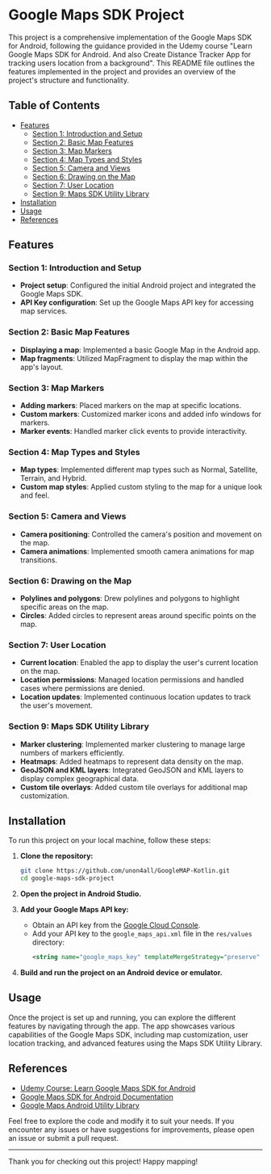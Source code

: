 # Google Maps SDK Project

This project is a comprehensive implementation of the Google Maps SDK for Android, following the guidance provided in the Udemy course "Learn Google Maps SDK for Android. And also Create Distance Tracker App for tracking users location from a background". This README file outlines the features implemented in the project and provides an overview of the project's structure and functionality.

## Table of Contents
- [Features](#features)
  - [Section 1: Introduction and Setup](#section-1-introduction-and-setup)
  - [Section 2: Basic Map Features](#section-2-basic-map-features)
  - [Section 3: Map Markers](#section-3-map-markers)
  - [Section 4: Map Types and Styles](#section-4-map-types-and-styles)
  - [Section 5: Camera and Views](#section-5-camera-and-views)
  - [Section 6: Drawing on the Map](#section-6-drawing-on-the-map)
  - [Section 7: User Location](#section-7-user-location)
  - [Section 9: Maps SDK Utility Library](#section-9-maps-sdk-utility-library)
- [Installation](#installation)
- [Usage](#usage)
- [References](#references)

## Features

### Section 1: Introduction and Setup
- **Project setup**: Configured the initial Android project and integrated the Google Maps SDK.
- **API Key configuration**: Set up the Google Maps API key for accessing map services.

### Section 2: Basic Map Features
- **Displaying a map**: Implemented a basic Google Map in the Android app.
- **Map fragments**: Utilized MapFragment to display the map within the app's layout.

### Section 3: Map Markers
- **Adding markers**: Placed markers on the map at specific locations.
- **Custom markers**: Customized marker icons and added info windows for markers.
- **Marker events**: Handled marker click events to provide interactivity.

### Section 4: Map Types and Styles
- **Map types**: Implemented different map types such as Normal, Satellite, Terrain, and Hybrid.
- **Custom map styles**: Applied custom styling to the map for a unique look and feel.

### Section 5: Camera and Views
- **Camera positioning**: Controlled the camera's position and movement on the map.
- **Camera animations**: Implemented smooth camera animations for map transitions.

### Section 6: Drawing on the Map
- **Polylines and polygons**: Drew polylines and polygons to highlight specific areas on the map.
- **Circles**: Added circles to represent areas around specific points on the map.

### Section 7: User Location
- **Current location**: Enabled the app to display the user's current location on the map.
- **Location permissions**: Managed location permissions and handled cases where permissions are denied.
- **Location updates**: Implemented continuous location updates to track the user's movement.

### Section 9: Maps SDK Utility Library
- **Marker clustering**: Implemented marker clustering to manage large numbers of markers efficiently.
- **Heatmaps**: Added heatmaps to represent data density on the map.
- **GeoJSON and KML layers**: Integrated GeoJSON and KML layers to display complex geographical data.
- **Custom tile overlays**: Added custom tile overlays for additional map customization.

## Installation

To run this project on your local machine, follow these steps:

1. **Clone the repository:**
   ```bash
   git clone https://github.com/unon4all/GoogleMAP-Kotlin.git
   cd google-maps-sdk-project
   ```

2. **Open the project in Android Studio.**

3. **Add your Google Maps API key:**
   - Obtain an API key from the [Google Cloud Console](https://console.cloud.google.com/).
   - Add your API key to the `google_maps_api.xml` file in the `res/values` directory:
     ```xml
     <string name="google_maps_key" templateMergeStrategy="preserve" translatable="false">YOUR_API_KEY_HERE</string>
     ```

4. **Build and run the project on an Android device or emulator.**

## Usage

Once the project is set up and running, you can explore the different features by navigating through the app. The app showcases various capabilities of the Google Maps SDK, including map customization, user location tracking, and advanced features using the Maps SDK Utility Library.

## References

- [Udemy Course: Learn Google Maps SDK for Android](https://www.udemy.com/course/google-maps-sdk-for-android-with-kotlin-masterclass/)
- [Google Maps SDK for Android Documentation](https://developers.google.com/maps/documentation/android-sdk/overview)
- [Google Maps Android Utility Library](https://developers.google.com/maps/documentation/android-sdk/utility/overview)

Feel free to explore the code and modify it to suit your needs. If you encounter any issues or have suggestions for improvements, please open an issue or submit a pull request.

---

Thank you for checking out this project! Happy mapping!
